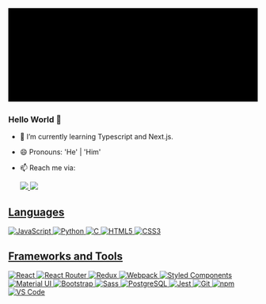 <img src="https://github.com/sshnuke333/sshnuke333/blob/main/assets/banner.gif" alt="animated banner that says nikhil bhargav - web developer">

### Hello World 👋

- 🌱 I’m currently learning Typescript and Next.js.
- 😄 Pronouns: 'He' | 'Him'
- 📫 Reach me via:

  <a href='https://www.linkedin.com/in/nikhilbhargav'> <img src='https://img.shields.io/badge/LinkedIn-0077B5?style=for-the-badge&logo=linkedin&logoColor=white'> </a>
  <a href='mailto:sshnuke@protonmail.com&subject=Hello%20from%20github'> <img src='https://img.shields.io/badge/ProtonMail-8B89CC?style=for-the-badge&logo=protonmail&logoColor=white'>

## Languages

![JavaScript](https://img.shields.io/badge/-JavaScript-black?style=for-the-badge&logo=javascript)
![Python](https://img.shields.io/badge/-Python-black?style=for-the-badge&logo=python)
![C](https://img.shields.io/badge/-C-black?style=for-the-badge&logo=c)
![HTML5](https://img.shields.io/badge/-HTML5-black?style=for-the-badge&logo=html5)
![CSS3](https://img.shields.io/badge/-CSS3-black?style=for-the-badge&logo=css3&logoColor=blue)

## Frameworks and Tools

![React](https://img.shields.io/badge/React-black?style=for-the-badge&logo=react)
![React Router](https://img.shields.io/badge/React_Router-black?style=for-the-badge&logo=react-router)
![Redux](https://img.shields.io/badge/Redux-black?style=for-the-badge&logo=redux&logoColor=593D88)
![Webpack](https://img.shields.io/badge/webpack-black?style=for-the-badge&logo=webpack)
![Styled Components](https://img.shields.io/badge/styled--components-black?style=for-the-badge&logo=styled-components)
![Material UI](https://img.shields.io/badge/Material--UI-black?style=for-the-badge&logo=material-ui)
![Bootstrap](https://img.shields.io/badge/-Bootstrap-black?style=for-the-badge&logo=bootstrap)
![Sass](https://img.shields.io/badge/-Sass-black?style=for-the-badge&logo=sass)
![PostgreSQL](https://img.shields.io/badge/-PostgreSQL-black?style=for-the-badge&logo=postgresql)
![Jest](https://img.shields.io/badge/Jest-black?style=for-the-badge&logo=Jest)
![Git](https://img.shields.io/badge/-Git-black?style=for-the-badge&logo=git)
![npm](https://img.shields.io/badge/npm-black?style=for-the-badge&logo=npm)
![VS Code](https://img.shields.io/badge/Visual_Studio_Code-black?style=for-the-badge&logo=visual%20studio%20code)
